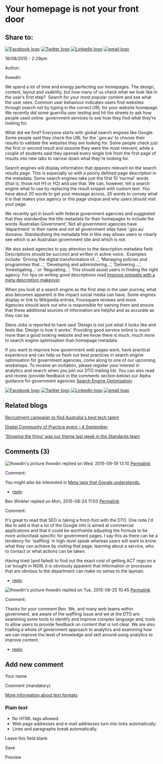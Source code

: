 Your homepage is not your front door
====================================

Share to:
---------

[![Facebook logo](https://www.dto.gov.au/profiles/govcms/modules/features/govcms_share_links/images/facebook.png)](http://www.facebook.com/sharer.php?u=https%3A//www.dto.gov.au/blog/your-homepage-not-your-front-door&t=Your%20homepage%20is%20not%20your%20front%20door "Share on Facebook") [![Twitter logo](https://www.dto.gov.au/profiles/govcms/modules/features/govcms_share_links/images/twitter.png)](http://twitter.com/share?url=https%3A//www.dto.gov.au/blog/your-homepage-not-your-front-door&text=Your%20homepage%20is%20not%20your%20front%20door "Share this on Twitter") [![LinkedIn logo](https://www.dto.gov.au/profiles/govcms/modules/features/govcms_share_links/images/linkedin.png)](http://www.linkedin.com/shareArticle?mini=true&url=https%3A//www.dto.gov.au/blog/your-homepage-not-your-front-door&title=Your%20homepage%20is%20not%20your%20front%20door&summary=We%20spend%20a%20lot%20of%20time%20and%20energy%20perfecting%20our%20homepages.%20The%20design%2C%20content%2C%20layout%20and%20usability%2C%20but%20how%20many%20of%20us%20check%20what%20we%20look%20like%20in%20the%20user%E2%80%99s%20first%20step%3F%26nbsp%3B%20Search%20for%20your%20most%20popular%20content%20and%20see%20what%20the%20user%20sees.%20Common%20user%20behaviour%20indicates%20users%20find%20websites%20through%20search%20not%20by%20typing%20in%20the%20correct%20URL%20for%20your%20website%20homepage.%20We%20recently%20did%20some%20guerrilla%20user%20testing%20and%20hit%20the%20streets%20to%20ask%20how%20people%20used%20online%26nbsp%3B%20government%20services%20to%20see%20how%20they%20find%20what%20they%E2%80%99re%20looking%20for.&source=Digital%20Transformation%20Office "Publish this post to LinkedIn") [![email logo](https://www.dto.gov.au/profiles/govcms/modules/features/govcms_share_links/images/email.png)](mailto:?subject=Your%20homepage%20is%20not%20your%20front%20door&body=https%3A//www.dto.gov.au/blog/your-homepage-not-your-front-door "Share via email")

18/08/2015 - 2:29pm

Author: 

lhowdin

We spend a lot of time and energy perfecting our homepages. The design, content, layout and usability, but how many of us check what we look like in the user’s first step?  Search for your most popular content and see what the user sees. Common user behaviour indicates users find websites through search not by typing in the correct URL for your website homepage. We recently did some guerrilla user testing and hit the streets to ask how people used online  government services to see how they find what they’re looking for.

What did we find? Everyone starts with global search engines like Google. Some people said they check the URL for the ‘.gov.au’ to choose their results to validate the websites they are looking for. Some people check just the first or second result and assume they were the most relevant, while a couple of students said they opened every single link from the first page of results into new tabs to narrow down what they're looking for.

Search engines will display information that *appears* relevant on the search results page. This is especially so with a poorly defined page description in the metadata. Some search engines take just the first 10 ‘normal’ words (that is, those not H1 or H2) and use that. We can, however, tell a search engine what to use by replacing the result snippet with custom text. You have about 20 words to get your message across, 20 words to convey what it is that makes your agency or this page unique and why users should visit your page.

We recently got in touch with federal government agencies and suggested that they standardise the title metadata for their homepages to include the words ‘Australian Government’. Not all government agencies have ‘department’ in their name and not all government sites have ‘.gov.au’ domains. Standardising the metadata title in this way allows users to clearly see which is an Australian government site and which is not. 

We also asked agencies to pay attention to the description metadata field. Descriptions should be succinct and written in active voice.  Examples include: ‘Driving the digital transformation of…’, ‘Managing policies and programmes that…’, ‘Developing and administering…’, ‘Delivering….’, ‘Investigating…’ or ‘Regulating…’. This should assist users in finding the right agency. For tips on writing good descriptions read [Improve snippets with a meta description makeover](http://googlewebmastercentral.blogspot.com.au/2007/09/improve-snippets-with-meta-description.html).

When you look at a search engine as the first step in the user journey, what also becomes apparent is the impact social media can have. Some engines display or link to Wikipedia entries, Foursquare reviews and more. Agencies should work out who is responsible for owning them and ensure that these additional sources of information are helpful and as accurate as they can be.

Steve Jobs is reported to have said ‘Design is not just what it looks like and feels like. Design is how it works’. Providing good service online is much more than a good looking website and we know there is much, much more to search engine optimisation than homepage metadata.

If you want to improve how government web pages work, have practical experience and can help us flesh out best practices in search engine optimisation for government agencies, come along to one of our upcoming workshops. To receive an invitation, please register your interest in analytics and search when you join our DTO mailing list. You can also read and review (provide feedback in the comments section below) our Alpha guidance for government agencies [Search Engine Optimisation](../design-guides/guide/search-engine-optimisation.html).  

[![Facebook logo](https://www.dto.gov.au/profiles/govcms/modules/features/govcms_share_links/images/facebook.png)](http://www.facebook.com/sharer.php?u=https%3A//www.dto.gov.au/blog/your-homepage-not-your-front-door&t=Your%20homepage%20is%20not%20your%20front%20door "Share on Facebook") [![Twitter logo](https://www.dto.gov.au/profiles/govcms/modules/features/govcms_share_links/images/twitter.png)](http://twitter.com/share?url=https%3A//www.dto.gov.au/blog/your-homepage-not-your-front-door&text=Your%20homepage%20is%20not%20your%20front%20door "Share this on Twitter") [![LinkedIn logo](https://www.dto.gov.au/profiles/govcms/modules/features/govcms_share_links/images/linkedin.png)](http://www.linkedin.com/shareArticle?mini=true&url=https%3A//www.dto.gov.au/blog/your-homepage-not-your-front-door&title=Your%20homepage%20is%20not%20your%20front%20door&summary=We%20spend%20a%20lot%20of%20time%20and%20energy%20perfecting%20our%20homepages.%20The%20design%2C%20content%2C%20layout%20and%20usability%2C%20but%20how%20many%20of%20us%20check%20what%20we%20look%20like%20in%20the%20user%E2%80%99s%20first%20step%3F%26nbsp%3B%20Search%20for%20your%20most%20popular%20content%20and%20see%20what%20the%20user%20sees.%20Common%20user%20behaviour%20indicates%20users%20find%20websites%20through%20search%20not%20by%20typing%20in%20the%20correct%20URL%20for%20your%20website%20homepage.%20We%20recently%20did%20some%20guerrilla%20user%20testing%20and%20hit%20the%20streets%20to%20ask%20how%20people%20used%20online%26nbsp%3B%20government%20services%20to%20see%20how%20they%20find%20what%20they%E2%80%99re%20looking%20for.&source=Digital%20Transformation%20Office "Publish this post to LinkedIn") [![email logo](https://www.dto.gov.au/profiles/govcms/modules/features/govcms_share_links/images/email.png)](mailto:?subject=Your%20homepage%20is%20not%20your%20front%20door&body=https%3A//www.dto.gov.au/blog/your-homepage-not-your-front-door "Share via email")

Related blogs
-------------

[Recruitment campaign to find Australia's best tech talent](1151.html)

[Digital Community of Practice event – 4 September](1136.html)

[‘Showing the thing’ was our theme last week in the Standards team](1131.html)

Comments (3)
------------

![lhowdin's picture](../sites/g/files/net466/f/pictures/picture-856-1439170647.jpg "lhowdin's picture") lhowdin replied on Wed, 2015-08-19 13:10 [Permalink](../comment/1776.html#comment-1776)

Comment: 

You might also be interested in [Meta tags that Google understands.](https://support.google.com/webmasters/answer/79812)

-   [reply](https://www.dto.gov.au/comment/reply/1111/1776)

Ben Winkler replied on Mon, 2015-08-24 11:03 [Permalink](../comment/1876.html#comment-1876)

Comment: 

It's great to read that SEO is taking a front-foot with the DTO. One note I'd like to add is that a lot of the Google info is aimed at commercial applications and that it could be worthwhile adjusting the formula to be more action/task specific for government pages. I say this as there can be a tendency for 'waffling' in high-level speak whereas users will want to know what they can achieve by visiting that page; learning about a service, who to contact or what actions can be taken.

Having tried (and failed) to find out the exact cost of getting ACT rego on a car bought in NSW, it is obviously apparent that information or processes that are obvious to the department can make no sense to the layman.

-   [reply](https://www.dto.gov.au/comment/reply/1111/1876)

![lhowdin's picture](../sites/g/files/net466/f/pictures/picture-856-1439170647.jpg "lhowdin's picture") lhowdin replied on Tue, 2015-08-25 10:45 [Permalink](../comment/1926.html#comment-1926)

Comment: 

Thanks for your comment Ben. We, and many web teams within  government, are aware of the waffling issue and we at the DTO are examining some tools to identify and improve complex language and, tools to allow users to provide feedback on content that is not clear. We are also trialling a whole of government approach to analytics and examining how we can improve the level of knowledge and skill around using analytics to improve content.

-   [reply](https://www.dto.gov.au/comment/reply/1111/1926)

Add new comment
---------------

Your name

Comment (mandatory)

[More information about text formats](../filter/tips.html)

### Plain text

-   No HTML tags allowed.
-   Web page addresses and e-mail addresses turn into links automatically.
-   Lines and paragraphs break automatically.

Leave this field blank

Save

Preview

